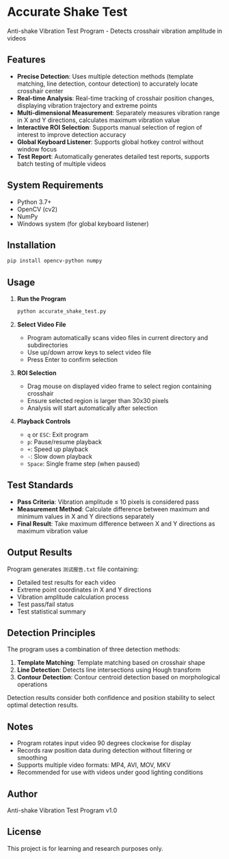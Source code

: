 # Accurate Shake Test

Anti-shake Vibration Test Program - Detects crosshair vibration amplitude in videos

## Features

- **Precise Detection**: Uses multiple detection methods (template matching, line detection, contour detection) to accurately locate crosshair center
- **Real-time Analysis**: Real-time tracking of crosshair position changes, displaying vibration trajectory and extreme points
- **Multi-dimensional Measurement**: Separately measures vibration range in X and Y directions, calculates maximum vibration value
- **Interactive ROI Selection**: Supports manual selection of region of interest to improve detection accuracy
- **Global Keyboard Listener**: Supports global hotkey control without window focus
- **Test Report**: Automatically generates detailed test reports, supports batch testing of multiple videos

## System Requirements

- Python 3.7+
- OpenCV (cv2)
- NumPy
- Windows system (for global keyboard listener)

## Installation

```bash
pip install opencv-python numpy
```

## Usage

1. **Run the Program**
   ```bash
   python accurate_shake_test.py
   ```

2. **Select Video File**
   - Program automatically scans video files in current directory and subdirectories
   - Use up/down arrow keys to select video file
   - Press Enter to confirm selection

3. **ROI Selection**
   - Drag mouse on displayed video frame to select region containing crosshair
   - Ensure selected region is larger than 30x30 pixels
   - Analysis will start automatically after selection

4. **Playback Controls**
   - `q` or `ESC`: Exit program
   - `p`: Pause/resume playback
   - `+`: Speed up playback
   - `-`: Slow down playback
   - `Space`: Single frame step (when paused)

## Test Standards

- **Pass Criteria**: Vibration amplitude ≤ 10 pixels is considered pass
- **Measurement Method**: Calculate difference between maximum and minimum values in X and Y directions separately
- **Final Result**: Take maximum difference between X and Y directions as maximum vibration value

## Output Results

Program generates `测试报告.txt` file containing:
- Detailed test results for each video
- Extreme point coordinates in X and Y directions
- Vibration amplitude calculation process
- Test pass/fail status
- Test statistical summary

## Detection Principles

The program uses a combination of three detection methods:

1. **Template Matching**: Template matching based on crosshair shape
2. **Line Detection**: Detects line intersections using Hough transform
3. **Contour Detection**: Contour centroid detection based on morphological operations

Detection results consider both confidence and position stability to select optimal detection results.

## Notes

- Program rotates input video 90 degrees clockwise for display
- Records raw position data during detection without filtering or smoothing
- Supports multiple video formats: MP4, AVI, MOV, MKV
- Recommended for use with videos under good lighting conditions

## Author

Anti-shake Vibration Test Program v1.0

## License

This project is for learning and research purposes only.